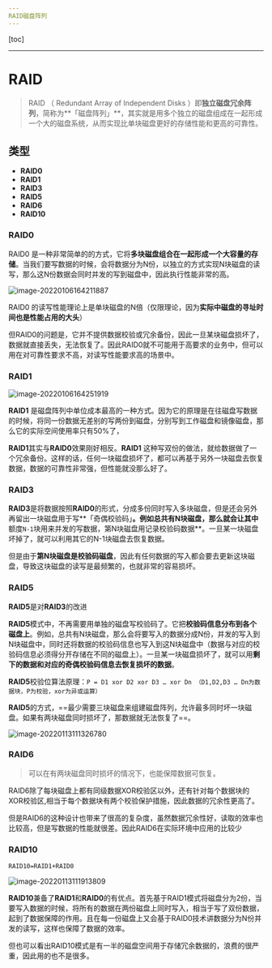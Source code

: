 ```yaml
---
RAID磁盘阵列
---
```


[toc]

----

# RAID

> RAID （ Redundant Array of Independent Disks ）即**独立磁盘冗余阵列**，简称为**「磁盘阵列」**，其实就是用多个独立的磁盘组成在一起形成一个大的磁盘系统，从而实现比单块磁盘更好的存储性能和更高的可靠性。



## 类型

- **RAID0**
- **RAID1**
- **RAID3**
- **RAID5**
- **RAID6**
- **RAID10**



### RAID0

RAID0 是一种非常简单的的方式，它将**多块磁盘组合在一起形成一个大容量的存储**。当我们要写数据的时候，会将数据分为N份，以独立的方式实现N块磁盘的读写，那么这N份数据会同时并发的写到磁盘中，因此执行性能非常的高。

![image-20220106164211887](http://qiliu.luxiaobai.cn/img/image-20220106164211887.png)



RAID0 的读写性能理论上是单块磁盘的N倍（仅限理论，因为**实际中磁盘的寻址时间也是性能占用的大头**）

但RAID0的问题是，它并不提供数据校验或冗余备份，因此一旦某块磁盘损坏了，数据就直接丢失，无法恢复了。因此RAID0就不可能用于高要求的业务中，但可以用在对可靠性要求不高，对读写性能要求高的场景中。



### RAID1

![image-20220106164251919](http://qiliu.luxiaobai.cn/img/image-20220106164251919.png)

**RAID1** 是磁盘阵列中单位成本最高的一种方式。因为它的原理是在往磁盘写数据的时候，将同一份数据无差别的写两份到磁盘，分别写到工作磁盘和镜像磁盘，那么它的实际空间使用率只有50%了，

**RAID1**其实与**RAID0**效果刚好相反。**RAID1** 这种写双份的做法，就给数据做了一个冗余备份。这样的话，任何一块磁盘损坏了，都可以再基于另外一块磁盘去恢复数据，数据的可靠性非常强，但性能就没那么好了。





### RAID3

**RAID3**是将数据按照**RAID0**的形式，分成多份同时写入多块磁盘，但是还会另外再留出一块磁盘用于写**「奇偶校验码」**。例如总共有N块磁盘，那么就会让其中**额度`N-1`块用来并发的写数据，第N块磁盘用记录校验码数据**。一旦某一块磁盘坏掉了，就可以利用其它的N-1块磁盘去恢复数据。

但是由于**第N块磁盘是校验码磁盘**，因此有任何数据的写入都会要去更新这块磁盘，导致这块磁盘的读写是最频繁的，也就非常的容易损坏。





### RAID5

**RAID5**是对**RAID3**的改进

**RAID5**模式中，不再需要用单独的磁盘写校验码了。它把**校验码信息分布到各个磁盘上**。例如，总共有N块磁盘，那么会将要写入的数据分成N份，并发的写入到N块磁盘中，同时还将数据的校验码信息也写入到这N块磁盘中（数据与对应的校验码信息必须得分开存储在不同的磁盘上）。一旦某一块磁盘损坏了，就可以用**剩下的数据和对应的奇偶校验码信息去恢复损坏的数据**。

**RAID5**校验位算法原理：`P = D1 xor D2 xor D3 … xor Dn （D1,D2,D3 … Dn为数据块，P为校验，xor为异或运算）`

**RAID5**的方式，==最少需要三块磁盘来组建磁盘阵列，允许最多同时坏一块磁盘。如果有两块磁盘同时损坏了，那数据就无法恢复了==。

![image-20220113111326780](http://qiliu.luxiaobai.cn/img/image-20220113111326780.png)



### RAID6

> 可以在有两块磁盘同时损坏的情况下，也能保障数据可恢复。

RAID6除了每块磁盘上都有同级数据XOR校验区以外，还有针对每个数据块的XOR校验区,相当于每个数据块有两个校验保护措施，因此数据的冗余性更高了。

但是RAID6的这种设计也带来了很高的复杂度，虽然数据冗余性好，读取的效率也比较高，但是写数据的性能就很差。因此RAID6在实际环境中应用的比较少



### RAID10

`RAID10=RAID1+RAID0`

![image-20220113111913809](http://qiliu.luxiaobai.cn/img/image-20220113111913809.png)

**RAID10**兼备了**RAID1**和**RAID0**的有优点。首先基于RAID1模式将磁盘分为2份，当要写入数据的时候，将所有的数据在两份磁盘上同时写入，相当于写了双份数据，起到了数据保障的作用。且在每一份磁盘上又会基于RAID0技术讲数据分为N份并发的读写，这样也保障了数据的效率。

但也可以看出RAID10模式是有一半的磁盘空间用于存储冗余数据的，浪费的很严重，因此用的也不是很多。





[1]: https://zhuanlan.zhihu.com/p/51170719	"RAID磁盘阵列是什么"

























































































































